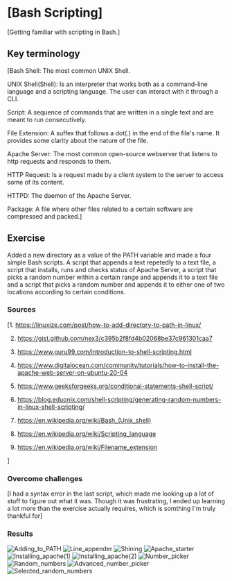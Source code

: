 # [Bash Scripting]
[Getting familiar with scripting in Bash.]

## Key terminology
[Bash Shell: The most common UNIX Shell.

UNIX Shell(Shell): Is an interpreter that works both as a command-line language and a scripting language. The user can interact with it through a CLI.

Script: A sequence of commands that are written in a single text and are meant to run consecutively.

File Extension: A suffex that follows a dot(.) in the end of the file's name. It provides some clarity about the nature of the file.

Apache Server: The most common open-source webserver that listens to http requests and responds to them.

HTTP Request: Is a request made by a client system to the server to access some of its content.

HTTPD: The daemon of the Apache Server.

Package: A file where other files related to a certain software are compressed and packed.]

## Exercise
Added a new directory as a value of the PATH variable and made a four simple Bash scripts. A script that appends a text repetedly to a text file, a script that installs, runs and checks status of Apache Server, a script that picks a random number within a certain range and appends it to a text file and a script that picks a random number and appends it to either one of two locations according to certain conditions.
### Sources
[1. https://linuxize.com/post/how-to-add-directory-to-path-in-linux/

2. https://gist.github.com/nex3/c395b2f8fd4b02068be37c961301caa7

3. https://www.guru99.com/introduction-to-shell-scripting.html

4. https://www.digitalocean.com/community/tutorials/how-to-install-the-apache-web-server-on-ubuntu-20-04

5. https://www.geeksforgeeks.org/conditional-statements-shell-script/

6. https://blog.eduonix.com/shell-scripting/generating-random-numbers-in-linux-shell-scripting/

7. https://en.wikipedia.org/wiki/Bash_(Unix_shell)

8. https://en.wikipedia.org/wiki/Scripting_language

9. https://en.wikipedia.org/wiki/Filename_extension

]

### Overcome challenges
[I had a syntax error in the last script, which made me looking up a lot of stuff to figure out what it was. Though it was frustrating, I ended up learning a lot more than the exercise actually requires, which is somthing I'm truly thankful for]

### Results
![Adding_to_PATH](https://github.com/Techgrounds-Cloud-9/cloud-9-Atalla90/blob/06071057a5b60ea47406e0c31d4837938cfed432/00_includes/Linux/Adding_to_PATH.png)
![Line_appender](https://github.com/Techgrounds-Cloud-9/cloud-9-Atalla90/blob/06071057a5b60ea47406e0c31d4837938cfed432/00_includes/Linux/Line_appender.png)
![Shining](https://github.com/Techgrounds-Cloud-9/cloud-9-Atalla90/blob/06071057a5b60ea47406e0c31d4837938cfed432/00_includes/Linux/Shining.png)
![Apache_starter](https://github.com/Techgrounds-Cloud-9/cloud-9-Atalla90/blob/06071057a5b60ea47406e0c31d4837938cfed432/00_includes/Linux/Apache_starter.png)
![Installing_apache(1)](https://github.com/Techgrounds-Cloud-9/cloud-9-Atalla90/blob/06071057a5b60ea47406e0c31d4837938cfed432/00_includes/Linux/Installing_apache(1).png)
![Installing_apache(2)](https://github.com/Techgrounds-Cloud-9/cloud-9-Atalla90/blob/06071057a5b60ea47406e0c31d4837938cfed432/00_includes/Linux/Installing_apache(2).png)
![Number_picker](https://github.com/Techgrounds-Cloud-9/cloud-9-Atalla90/blob/06071057a5b60ea47406e0c31d4837938cfed432/00_includes/Linux/Number_picker.png)
![Random_numbers](https://github.com/Techgrounds-Cloud-9/cloud-9-Atalla90/blob/fa0e7c18d9830459ad0a374dcd88d70fbfc4ef47/00_includes/Linux/Random_numbers.png)
![Advanced_number_picker](https://github.com/Techgrounds-Cloud-9/cloud-9-Atalla90/blob/fa0e7c18d9830459ad0a374dcd88d70fbfc4ef47/00_includes/Linux/Advanced_number_picker.png)
![Selected_random_numbers](https://github.com/Techgrounds-Cloud-9/cloud-9-Atalla90/blob/fa0e7c18d9830459ad0a374dcd88d70fbfc4ef47/00_includes/Linux/Selected_random_numbers.png)